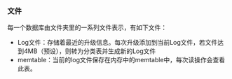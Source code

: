 ### 文件
每一个数据库由文件夹里的一系列文件表示，有如下文件：
- Log文件：存储着最近的升级信息。每次升级添加到当前Log文件，若文件达到4MB（预设），则转为分类表并生成新的Log文件
- memtable：当前的log文件保存在内存中的memtable中，每次读操作会查看此表。

